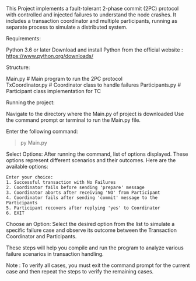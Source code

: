 This Project implements a fault-tolerant 2-phase commit (2PC) protocol with controlled and injected failures to understand the node crashes. It includes a transaction coordinator and multiple participants, running as separate process to simulate a distributed system.

Requirements:
 
Python 3.6 or later 
Download and install Python from the official website : https://www.python.org/downloads/


Structure:

Main.py            # Main program to run the 2PC protocol           
TxCoordinator.py   # Coordinator class to handle failures
Participants.py    # Participant class implementation for TC



Running the project:
 
Navigate to the directory where the Main.py of project is downloaded
Use the command prompt or terminal to run the Main.py file. 

Enter the following command:

> py Main.py

Select Options: 
After running the command, list of options displayed. These options represent different scenarios and their outcomes. Here are the available options:


	Enter your choice:
	1. Successful transaction with No Failures
	2. Coordinator fails before sending 'prepare' message
	3. Coordinator aborts after receiving 'NO' from Participant
	4. Coordinator fails after sending 'commit' message to the Participants
	5. Participant recovers after replying 'yes' to Coordinator
	6. EXIT
	

Choose an Option: 
Select the desired option from the list to simulate a specific failure case and observe its outcome between the Transaction Coordinator and Participants.

These steps will help you compile and run the program to analyze various failure scenarios in transaction handling.

Note : To verify all cases, you must exit the command prompt for the current case and then repeat the steps to verify the remaining cases.

